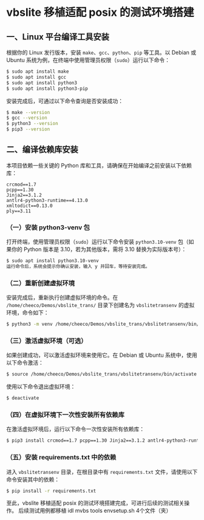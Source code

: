 # vbslite 移植适配 posix 的测试环境搭建

## 一、Linux 平台编译工具安装
根据你的 Linux 发行版本，安装 `make`、`gcc`、`python`、`pip` 等工具。以 Debian 或 Ubuntu 系统为例，在终端中使用管理员权限（`sudo`）运行以下命令：
```bash
$ sudo apt install make
$ sudo apt install gcc
$ sudo apt install python3
$ sudo apt install python3-pip
```
安装完成后，可通过以下命令查询是否安装成功：
```bash
$ make --version
$ gcc --version
$ python3 --version
$ pip3 --version
```

## 二、编译依赖库安装
本项目依赖一些关键的 Python 库和工具，请确保在开始编译之前安装以下依赖库：
```
crcmod==1.7
pcpp==1.30
Jinja2==3.1.2
antlr4-python3-runtime==4.13.0
xmltodict==0.13.0
ply==3.11
```

### （一）安装 python3-venv 包
打开终端，使用管理员权限（`sudo`）运行以下命令安装 `python3.10-venv` 包（如果你的 Python 版本是 3.10，若为其他版本，需将 3.10 替换为实际版本号）：
```bash
$ sudo apt install python3.10-venv
运行命令后，系统会提示你确认安装，输入 y 并回车，等待安装完成。
```

### （二）重新创建虚拟环境
安装完成后，重新执行创建虚拟环境的命令。在 `/home/cheeco/Demos/vbslite_trans/` 目录下创建名为 `vbslitetransenv` 的虚拟环境，命令如下：
```bash
$ python3 -m venv /home/cheeco/Demos/vbslite_trans/vbslitetransenv/bin/activate
```

### （三）激活虚拟环境（可选）
如果创建成功，可以激活虚拟环境来使用它。在 Debian 或 Ubuntu 系统中，使用以下命令激活：
```bash
$ source /home/cheeco/Demos/vbslite_trans/vbslitetransenv/bin/activate
```
使用以下命令退出虚拟环境：
```bash
$ deactivate
```

### （四）在虚拟环境下一次性安装所有依赖库
在激活虚拟环境后，运行以下命令一次性安装所有依赖库：
```bash
$ pip3 install crcmod==1.7 pcpp==1.30 Jinja2==3.1.2 antlr4-python3-runtime==4.13.0 xmltodict==0.13.0 ply==3.11
```

### （五）安装 requirements.txt 中的依赖
进入 `vbslitetransenv` 目录，在根目录中有 `requirements.txt` 文件，请使用以下命令安装其中的依赖：
```bash
$ pip install -r requirements.txt
```

至此，vbslite 移植适配 posix 的测试环境搭建完成，可进行后续的测试相关操作。 后续测试用例都移植 idl mvbs tools envsetup.sh 4个文件（夹） 